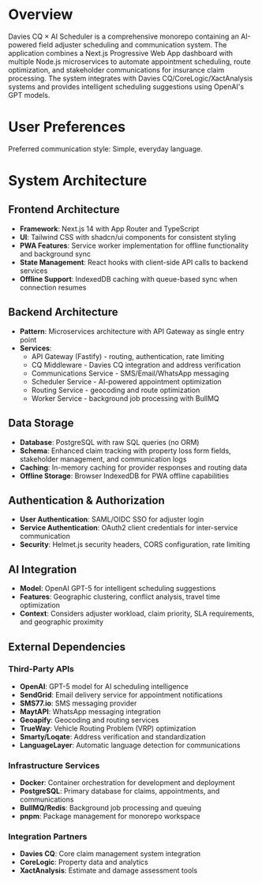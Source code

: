 # Overview

Davies CQ × AI Scheduler is a comprehensive monorepo containing an AI-powered field adjuster scheduling and communication system. The application combines a Next.js Progressive Web App dashboard with multiple Node.js microservices to automate appointment scheduling, route optimization, and stakeholder communications for insurance claim processing. The system integrates with Davies CQ/CoreLogic/XactAnalysis systems and provides intelligent scheduling suggestions using OpenAI's GPT models.

# User Preferences

Preferred communication style: Simple, everyday language.

# System Architecture

## Frontend Architecture
- **Framework**: Next.js 14 with App Router and TypeScript
- **UI**: Tailwind CSS with shadcn/ui components for consistent styling
- **PWA Features**: Service worker implementation for offline functionality and background sync
- **State Management**: React hooks with client-side API calls to backend services
- **Offline Support**: IndexedDB caching with queue-based sync when connection resumes

## Backend Architecture
- **Pattern**: Microservices architecture with API Gateway as single entry point
- **Services**: 
  - API Gateway (Fastify) - routing, authentication, rate limiting
  - CQ Middleware - Davies CQ integration and address verification
  - Communications Service - SMS/Email/WhatsApp messaging
  - Scheduler Service - AI-powered appointment optimization
  - Routing Service - geocoding and route optimization
  - Worker Service - background job processing with BullMQ

## Data Storage
- **Database**: PostgreSQL with raw SQL queries (no ORM)
- **Schema**: Enhanced claim tracking with property loss form fields, stakeholder management, and communication logs
- **Caching**: In-memory caching for provider responses and routing data
- **Offline Storage**: Browser IndexedDB for PWA offline capabilities

## Authentication & Authorization
- **User Authentication**: SAML/OIDC SSO for adjuster login
- **Service Authentication**: OAuth2 client credentials for inter-service communication
- **Security**: Helmet.js security headers, CORS configuration, rate limiting

## AI Integration
- **Model**: OpenAI GPT-5 for intelligent scheduling suggestions
- **Features**: Geographic clustering, conflict analysis, travel time optimization
- **Context**: Considers adjuster workload, claim priority, SLA requirements, and geographic proximity

## External Dependencies

### Third-Party APIs
- **OpenAI**: GPT-5 model for AI scheduling intelligence
- **SendGrid**: Email delivery service for appointment notifications
- **SMS77.io**: SMS messaging provider
- **MaytAPI**: WhatsApp messaging integration
- **Geoapify**: Geocoding and routing services
- **TrueWay**: Vehicle Routing Problem (VRP) optimization
- **Smarty/Loqate**: Address verification and standardization
- **LanguageLayer**: Automatic language detection for communications

### Infrastructure Services
- **Docker**: Container orchestration for development and deployment
- **PostgreSQL**: Primary database for claims, appointments, and communications
- **BullMQ/Redis**: Background job processing and queuing
- **pnpm**: Package management for monorepo workspace

### Integration Partners
- **Davies CQ**: Core claim management system integration
- **CoreLogic**: Property data and analytics
- **XactAnalysis**: Estimate and damage assessment tools